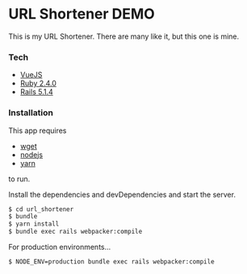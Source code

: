 # URL Shortener DEMO

This is my URL Shortener. There are many like it, but this one is mine.

### Tech
* [VueJS](https://vuejs.org)
* [Ruby 2.4.0](https://www.ruby-lang.org/en/)
* [Rails 5.1.4](http://rubyonrails.org/)

### Installation

This app requires
 * [wget](https://www.gnu.org/software/wget/)
 * [nodejs](https://nodejs.org/en/)
 * [yarn](https://yarnpkg.com/en/)

to run.

Install the dependencies and devDependencies and start the server.

```sh
$ cd url_shortener
$ bundle
$ yarn install
$ bundle exec rails webpacker:compile
```

For production environments...

```sh
$ NODE_ENV=production bundle exec rails webpacker:compile
```
